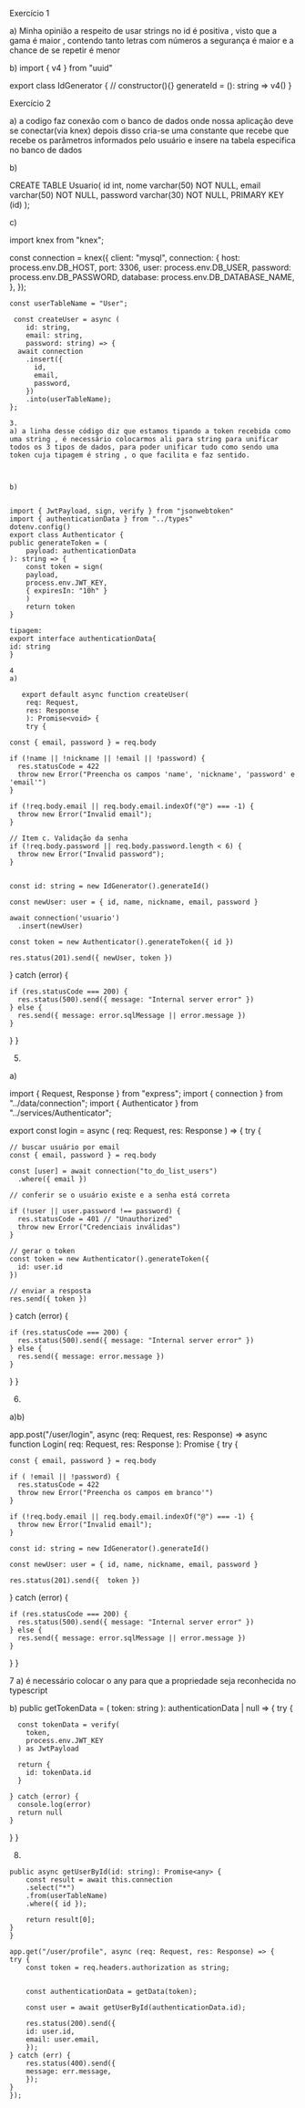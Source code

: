 
Exercício 1

a) Minha opinião a respeito de usar strings no id é positiva , visto que a gama é maior , contendo tanto letras com números a segurança é maior e a chance de se repetir é menor

b) import { v4 } from "uuid"

export class IdGenerator {
  // constructor(){}
  generateId = (): string => v4()
}


Exercício 2

a) a codigo faz conexão com o banco de dados onde nossa aplicação deve se conectar(via knex)
depois disso cria-se uma constante que recebe que recebe os parâmetros informados pelo  usuário e insere na tabela especifica no banco de dados

b)

CREATE TABLE Usuario(
id int,
nome varchar(50) NOT NULL,
email varchar(50) NOT NULL,
password varchar(30) NOT NULL,
PRIMARY KEY (id)
);


c)

import knex from "knex";


  const connection = knex({
    client: "mysql",
    connection: {
      host: process.env.DB_HOST,
      port: 3306,
      user: process.env.DB_USER,
      password: process.env.DB_PASSWORD,
      database: process.env.DB_DATABASE_NAME,
    },
  });

	const userTableName = "User";

	 const createUser = async (
		id: string, 
		email: string, 
		password: string) => {
	  await connection
	    .insert({
	      id,
	      email,
	      password,
	    })
	    .into(userTableName);
	};

    3.
    a) a linha desse código diz que estamos tipando a token recebida como uma string , é necessário colocarmos ali para string para unificar todos os 3 tipos de dados, para poder unificar tudo como sendo uma token cuja tipagem é string , o que facilita e faz sentido.



    b)

   
    import { JwtPayload, sign, verify } from "jsonwebtoken"
    import { authenticationData } from "../types"
    dotenv.config()
    export class Authenticator {
    public generateToken = (
        payload: authenticationData
    ): string => {
        const token = sign(
        payload,
        process.env.JWT_KEY,
        { expiresIn: "10h" }
        )
        return token
    }

    tipagem:
    export interface authenticationData{
    id: string
    }

    4
    a)

       export default async function createUser(
        req: Request,
        res: Response
        ): Promise<void> {
        try {

    const { email, password } = req.body

    if (!name || !nickname || !email || !password) {
      res.statusCode = 422
      throw new Error("Preencha os campos 'name', 'nickname', 'password' e 'email'")
    }

    if (!req.body.email || req.body.email.indexOf("@") === -1) {
      throw new Error("Invalid email");
    }

    // Item c. Validação da senha
    if (!req.body.password || req.body.password.length < 6) {
      throw new Error("Invalid password");
    }


    const id: string = new IdGenerator().generateId()

    const newUser: user = { id, name, nickname, email, password }

    await connection('usuario')
      .insert(newUser)

    const token = new Authenticator().generateToken({ id })

    res.status(201).send({ newUser, token })

  } catch (error) {

    if (res.statusCode === 200) {
      res.status(500).send({ message: "Internal server error" })
    } else {
      res.send({ message: error.sqlMessage || error.message })
    }
  }
}


5.

a)

import { Request, Response } from "express";
import { connection } from "../data/connection";
import { Authenticator } from "../services/Authenticator";

export const login = async (
  req: Request,
  res: Response
) => {
  try {

    // buscar usuário por email
    const { email, password } = req.body

    const [user] = await connection("to_do_list_users")
      .where({ email })

    // conferir se o usuário existe e a senha está correta

    if (!user || user.password !== password) {
      res.statusCode = 401 // "Unauthorized"
      throw new Error("Credenciais inválidas")
    }

    // gerar o token
    const token = new Authenticator().generateToken({
      id: user.id
    })

    // enviar a resposta
    res.send({ token })

  } catch (error) {

    if (res.statusCode === 200) {
      res.status(500).send({ message: "Internal server error" })
    } else {
      res.send({ message: error.message })
    }
  }
}


6.

a)b)

app.post("/user/login", async (req: Request, res: Response) =>  async function Login(
        req: Request,
        res: Response
        ): Promise<void> {
        try {

    const { email, password } = req.body

    if ( !email || !password) {
      res.statusCode = 422
      throw new Error("Preencha os campos em branco'")
    }

    if (!req.body.email || req.body.email.indexOf("@") === -1) {
      throw new Error("Invalid email");
    }

    const id: string = new IdGenerator().generateId()

    const newUser: user = { id, name, nickname, email, password }

    res.status(201).send({  token })

  } catch (error) {

    if (res.statusCode === 200) {
      res.status(500).send({ message: "Internal server error" })
    } else {
      res.send({ message: error.sqlMessage || error.message })
    }
  }
}



7
a)
é necessário colocar o any para que a propriedade seja reconhecida no typescript

b)
public getTokenData = (
    token: string
  ): authenticationData | null => {
    try {

      const tokenData = verify(
        token,
        process.env.JWT_KEY
      ) as JwtPayload

      return {
        id: tokenData.id
      }

    } catch (error) {
      console.log(error)
      return null
    }
  }
}



8.

    public async getUserById(id: string): Promise<any> {
        const result = await this.connection
        .select("*")
        .from(userTableName)
        .where({ id });

        return result[0];
    }
    }

    app.get("/user/profile", async (req: Request, res: Response) => {
    try {
        const token = req.headers.authorization as string;

    
        const authenticationData = getData(token);

        const user = await getUserById(authenticationData.id);

        res.status(200).send({
        id: user.id,
        email: user.email,
        });
    } catch (err) {
        res.status(400).send({
        message: err.message,
        });
    }
    });